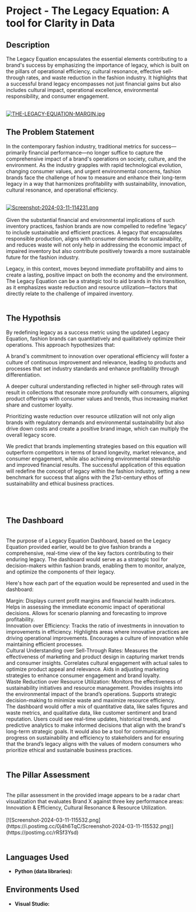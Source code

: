 
<h1>Project - The Legacy Equation: A tool for Clarity in Data </h1>

<h2>Description</h2>
The Legacy Equation encapsulates the essential elements contributing to a brand's success by emphasizing the importance of legacy, which is built on the pillars of operational efficiency, cultural resonance, effective sell-through rates, and waste reduction in the fashion industry. It highlights that a successful brand legacy encompasses not just financial gains but also includes cultural impact, operational excellence, environmental responsibility, and consumer engagement.
<br />
<br />

[![THE-LEGACY-EQUATION-MARGIN.jpg](https://i.postimg.cc/nrXS4Xd8/THE-LEGACY-EQUATION-MARGIN.jpg)](https://postimg.cc/0KqCxyRZ)

<h2> The Problem Statement</h2>
In the contemporary fashion industry, traditional metrics for success—primarily financial performance—no longer suffice to capture the comprehensive impact of a brand's operations on society, culture, and the environment. As the industry grapples with rapid technological evolution, changing consumer values, and urgent environmental concerns, fashion brands face the challenge of how to measure and enhance their long-term legacy in a way that harmonizes profitability with sustainability, innovation, cultural resonance, and operational efficiency.
<br />
<br />

[![Screenshot-2024-03-11-114231.png](https://i.postimg.cc/c4TD6ydy/Screenshot-2024-03-11-114231.png)](https://postimg.cc/mtz36nc8)
<br />
<br />
Given the substantial financial and environmental implications of such inventory practices, fashion brands are now compelled to redefine 'legacy' to include sustainable and efficient practices. A legacy that encapsulates responsible production, aligns with consumer demands for sustainability, and reduces waste will not only help in addressing the economic impact of impaired inventory but also contribute positively towards a more sustainable future for the fashion industry.

Legacy, in this context, moves beyond immediate profitability and aims to create a lasting, positive impact on both the economy and the environment. The Legacy Equation can be a strategic tool to aid brands in this transition, as it emphasizes waste reduction and resource utilization—factors that directly relate to the challenge of impaired inventory.
<br />
<br />
<h2> The Hypothsis</h2>
By redefining legacy as a success metric using the updated Legacy Equation, fashion brands can quantitatively and qualitatively optimize their operations. This approach hypothesizes that:

A brand's commitment to innovation over operational efficiency will foster a culture of continuous improvement and relevance, leading to products and processes that set industry standards and enhance profitability through differentiation.

A deeper cultural understanding reflected in higher sell-through rates will result in collections that resonate more profoundly with consumers, aligning product offerings with consumer values and trends, thus increasing market share and customer loyalty.

Prioritizing waste reduction over resource utilization will not only align brands with regulatory demands and environmental sustainability but also drive down costs and create a positive brand image, which can multiply the overall legacy score.

We predict that brands implementing strategies based on this equation will outperform competitors in terms of brand longevity, market relevance, and consumer engagement, while also achieving environmental stewardship and improved financial results. The successful application of this equation will redefine the concept of legacy within the fashion industry, setting a new benchmark for success that aligns with the 21st-century ethos of sustainability and ethical business practices.
<br />
<br />
<br />
<br />
<h2> The Dashboard</h2>
<br />
The purpose of a Legacy Equation Dashboard, based on the Legacy Equation provided earlier, would be to give fashion brands a comprehensive, real-time view of the key factors contributing to their enduring legacy. The dashboard would serve as a strategic tool for decision-makers within fashion brands, enabling them to monitor, analyze, and optimize the components of their legacy.

Here's how each part of the equation would be represented and used in the dashboard:

Margin:
Displays current profit margins and financial health indicators.
Helps in assessing the immediate economic impact of operational decisions.
Allows for scenario planning and forecasting to improve profitability.
<br />
Innovation over Efficiency:
Tracks the ratio of investments in innovation to improvements in efficiency.
Highlights areas where innovative practices are driving operational improvements.
Encourages a culture of innovation while maintaining efficient processes.
<br />
Cultural Understanding over Sell-Through Rates:
Measures the effectiveness of marketing and product design in capturing market trends and consumer insights.
Correlates cultural engagement with actual sales to optimize product appeal and relevance.
Aids in adjusting marketing strategies to enhance consumer engagement and brand loyalty.
<br />
Waste Reduction over Resource Utilization:
Monitors the effectiveness of sustainability initiatives and resource management.
Provides insights into the environmental impact of the brand’s operations.
Supports strategic decision-making to minimize waste and maximize resource efficiency.
<br />
The dashboard would offer a mix of quantitative data, like sales figures and waste metrics, and qualitative data, like customer sentiment and brand reputation. Users could see real-time updates, historical trends, and predictive analytics to make informed decisions that align with the brand's long-term strategic goals. It would also be a tool for communicating progress on sustainability and efficiency to stakeholders and for ensuring that the brand’s legacy aligns with the values of modern consumers who prioritize ethical and sustainable business practices.
<br />
<br />
<h2> The Pillar Assessment</h2>
<br />
The pillar assessment in the provided image appears to be a radar chart visualization that evaluates Brand X against three key performance areas: Innovation & Efficiency, Cultural Resonance & Resource Utilization.
<br />
<br />
[![Screenshot-2024-03-11-115532.png](https://i.postimg.cc/0j4h6TqC/Screenshot-2024-03-11-115532.png)](https://postimg.cc/rRSf3Ysd)
<br />
<br />
<h2>Languages Used</h2>

- <b>Python (data libraries):</b>
  

<h2>Environments Used</h2>

  - <b>Visual Studio:</b>



